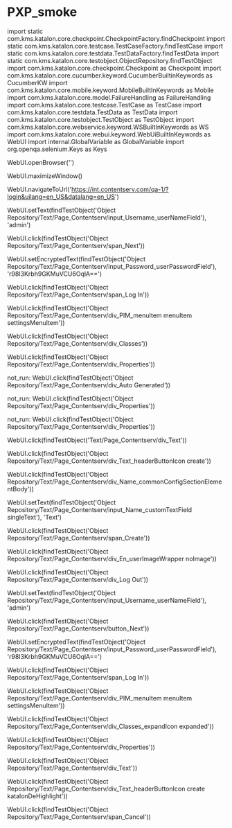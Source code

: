 # PXP_smoke
import static com.kms.katalon.core.checkpoint.CheckpointFactory.findCheckpoint
import static com.kms.katalon.core.testcase.TestCaseFactory.findTestCase
import static com.kms.katalon.core.testdata.TestDataFactory.findTestData
import static com.kms.katalon.core.testobject.ObjectRepository.findTestObject
import com.kms.katalon.core.checkpoint.Checkpoint as Checkpoint
import com.kms.katalon.core.cucumber.keyword.CucumberBuiltinKeywords as CucumberKW
import com.kms.katalon.core.mobile.keyword.MobileBuiltInKeywords as Mobile
import com.kms.katalon.core.model.FailureHandling as FailureHandling
import com.kms.katalon.core.testcase.TestCase as TestCase
import com.kms.katalon.core.testdata.TestData as TestData
import com.kms.katalon.core.testobject.TestObject as TestObject
import com.kms.katalon.core.webservice.keyword.WSBuiltInKeywords as WS
import com.kms.katalon.core.webui.keyword.WebUiBuiltInKeywords as WebUI
import internal.GlobalVariable as GlobalVariable
import org.openqa.selenium.Keys as Keys

WebUI.openBrowser('')

WebUI.maximizeWindow()

WebUI.navigateToUrl('https://int.contentserv.com/qa-1/?login&uilang=en_US&datalang=en_US')

WebUI.setText(findTestObject('Object Repository/Text/Page_Contentserv/input_Username_userNameField'), 'admin')

WebUI.click(findTestObject('Object Repository/Text/Page_Contentserv/span_Next'))

WebUI.setEncryptedText(findTestObject('Object Repository/Text/Page_Contentserv/input_Password_userPasswordField'), 'r98I3Krbh9GKMuVCU6OqlA==')

WebUI.click(findTestObject('Object Repository/Text/Page_Contentserv/span_Log In'))

WebUI.click(findTestObject('Object Repository/Text/Page_Contentserv/div_PIM_menuItem  menuItem settingsMenuItem'))

WebUI.click(findTestObject('Object Repository/Text/Page_Contentserv/div_Classes'))

WebUI.click(findTestObject('Object Repository/Text/Page_Contentserv/div_Properties'))

not_run: WebUI.click(findTestObject('Object Repository/Text/Page_Contentserv/div_Auto Generated'))

not_run: WebUI.click(findTestObject('Object Repository/Text/Page_Contentserv/div_Properties'))

not_run: WebUI.click(findTestObject('Object Repository/Text/Page_Contentserv/div_Properties'))

WebUI.click(findTestObject('Text/Page_Contentserv/div_Text'))

WebUI.click(findTestObject('Object Repository/Text/Page_Contentserv/div_Text_headerButtonIcon create'))

WebUI.click(findTestObject('Object Repository/Text/Page_Contentserv/div_Name_commonConfigSectionElementBody'))

WebUI.setText(findTestObject('Object Repository/Text/Page_Contentserv/input_Name_customTextField singleText'), 'Text')

WebUI.click(findTestObject('Object Repository/Text/Page_Contentserv/span_Create'))

WebUI.click(findTestObject('Object Repository/Text/Page_Contentserv/div_En_userImageWrapper noImage'))

WebUI.click(findTestObject('Object Repository/Text/Page_Contentserv/div_Log Out'))

WebUI.setText(findTestObject('Object Repository/Text/Page_Contentserv/input_Username_userNameField'), 'admin')

WebUI.click(findTestObject('Object Repository/Text/Page_Contentserv/button_Next'))

WebUI.setEncryptedText(findTestObject('Object Repository/Text/Page_Contentserv/input_Password_userPasswordField'), 'r98I3Krbh9GKMuVCU6OqlA==')

WebUI.click(findTestObject('Object Repository/Text/Page_Contentserv/span_Log In'))

WebUI.click(findTestObject('Object Repository/Text/Page_Contentserv/div_PIM_menuItem  menuItem settingsMenuItem'))

WebUI.click(findTestObject('Object Repository/Text/Page_Contentserv/div_Classes_expandIcon expanded'))

WebUI.click(findTestObject('Object Repository/Text/Page_Contentserv/div_Properties'))

WebUI.click(findTestObject('Object Repository/Text/Page_Contentserv/div_Text'))

WebUI.click(findTestObject('Object Repository/Text/Page_Contentserv/div_Text_headerButtonIcon create katalonDeHighlight'))

WebUI.click(findTestObject('Object Repository/Text/Page_Contentserv/span_Cancel'))
